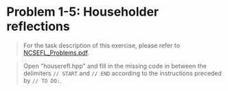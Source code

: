 # Problem 1-5: Householder reflections

> For the task description of this exercise, please refer to [NCSEFL_Problems.pdf](
https://www.sam.math.ethz.ch/~grsam/NumMeth/HOMEWORK/NCSEFL_Problems.pdf). 

> Open "houserefl.hpp" and fill in the missing code in between the delimiters `// START` and `// END` according to the instructions preceded by `// TO DO:`.
